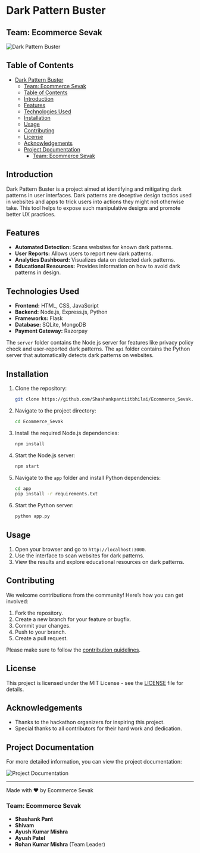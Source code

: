 # Dark Pattern Buster

## Team: Ecommerce Sevak

![Dark Pattern Buster](https://img.shields.io/badge/DarkPattern-Buster-blue)

## Table of Contents
- [Dark Pattern Buster](#dark-pattern-buster)
  - [Team: Ecommerce Sevak](#team-ecommerce-sevak)
  - [Table of Contents](#table-of-contents)
  - [Introduction](#introduction)
  - [Features](#features)
  - [Technologies Used](#technologies-used)
  - [Installation](#installation)
  - [Usage](#usage)
  - [Contributing](#contributing)
  - [License](#license)
  - [Acknowledgements](#acknowledgements)
  - [Project Documentation](#project-documentation)
    - [Team: Ecommerce Sevak](#team-ecommerce-sevak-1)

## Introduction
Dark Pattern Buster is a project aimed at identifying and mitigating dark patterns in user interfaces. Dark patterns are deceptive design tactics used in websites and apps to trick users into actions they might not otherwise take. This tool helps to expose such manipulative designs and promote better UX practices.

## Features
- **Automated Detection:** Scans websites for known dark patterns.
- **User Reports:** Allows users to report new dark patterns.
- **Analytics Dashboard:** Visualizes data on detected dark patterns.
- **Educational Resources:** Provides information on how to avoid dark patterns in design.

## Technologies Used
- **Frontend:** HTML, CSS, JavaScript
- **Backend:** Node.js, Express.js, Python
- **Frameworks:** Flask
- **Database:** SQLite, MongoDB
- **Payment Gateway:** Razorpay

The `server` folder contains the Node.js server for features like privacy policy check and user-reported dark patterns. The `api` folder contains the Python server that automatically detects dark patterns on websites.

## Installation
1. Clone the repository:
    ```sh
    git clone https://github.com/Shashankpantiitbhilai/Ecommerce_Sevak.git
    ```
2. Navigate to the project directory:
    ```sh
    cd Ecommerce_Sevak
    ```
3. Install the required Node.js dependencies:
    ```sh
    npm install
    ```
4. Start the Node.js server:
    ```sh
    npm start
    ```
5. Navigate to the `app` folder and install Python dependencies:
    ```sh
    cd app
    pip install -r requirements.txt
    ```
6. Start the Python server:
    ```sh
    python app.py
    ```

## Usage
1. Open your browser and go to `http://localhost:3000`.
2. Use the interface to scan websites for dark patterns.
3. View the results and explore educational resources on dark patterns.

## Contributing
We welcome contributions from the community! Here’s how you can get involved:
1. Fork the repository.
2. Create a new branch for your feature or bugfix.
3. Commit your changes.
4. Push to your branch.
5. Create a pull request.

Please make sure to follow the [contribution guidelines](CONTRIBUTING.md).

## License
This project is licensed under the MIT License - see the [LICENSE](LICENSE) file for details.

## Acknowledgements
- Thanks to the hackathon organizers for inspiring this project.
- Special thanks to all contributors for their hard work and dedication.

## Project Documentation
For more detailed information, you can view the project documentation:

![Project Documentation](docs/Dark_Pattern_Buster_Documentation.jpg)

---

Made with ❤️ by Ecommerce Sevak

### Team: Ecommerce Sevak
- **Shashank Pant**
- **Shivam**
- **Ayush Kumar Mishra**
- **Ayush Patel**
- **Rohan Kumar Mishra** (Team Leader)
